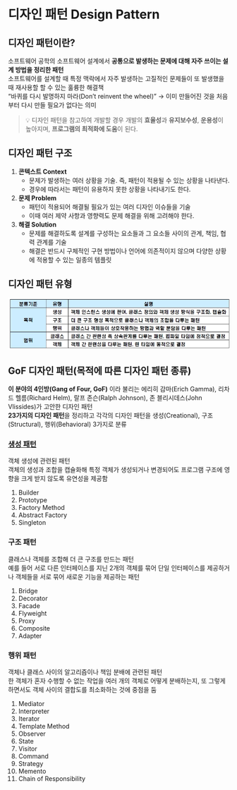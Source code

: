 # 디자인 패턴 Design Pattern

## 디자인 패턴이란?
소프트웨어 공학의 소프트웨어 설계에서 **공통으로 발생하는 문제에 대해 자주 쓰이는 설계 방법을 정리한 패턴**   
소프트웨어를 설계할 때 특정 맥락에서 자주 발생하는 고질적인 문제들이 또 발생했을 때 재사용할 할 수 있는 훌륭한 해결책   
“바퀴를 다시 발명하지 마라(Don’t reinvent the wheel)” → 이미 만들어진 것을 처음부터 다시 만들 필요가 없다는 의미
> 💡 디자인 패턴을 참고하여 개발할 경우 개발의 **효율성**과 **유지보수성**, **운용성**이 높아지며, **프로그램의 최적화에 도움**이 된다.

## 디자인 패턴 구조
1. **콘텍스트 Context**
    - 문제가 발생하는 여러 상황을 기술. 즉, 패턴이 적용될 수 있는 상황을 나타낸다.
    - 경우에 따라서는 패턴이 유용하지 못한 상황을 나타내기도 한다.
2. **문제 Problem**
    - 패턴이 적용되어 해결될 필요가 있는 여러 디자인 이슈들을 기술
    - 이때 여러 제약 사항과 영향력도 문제 해결을 위해 고려해야 한다.
3. **해결 Solution**
    - 문제를 해결하도록 설계를 구성하는 요소들과 그 요소들 사이의 관계, 책임, 협력 관계를 기술
    - 해결은 반드시 구체적인 구현 방법이나 언어에 의존적이지 않으며 다양한 상황에 적용할 수 있는 일종의 템플릿

## 디자인 패턴 유형
![디자인 패턴 유형](./images/디자인%20패턴%20유형.jpg)

## GoF 디자인 패턴(목적에 따른 디자인 패턴 종류)
**이 분야의 4인방(Gang of Four, GoF)** 이라 불리는 에리히 감마(Erich Gamma), 리차드 헬름(Richard Helm), 랄프 존슨(Ralph Johnson), 존 블리시데스(John Vlissides)가 고안한 디자인 패턴   
**23가지의 디자인 패턴**을 정리하고 각각의 디자인 패턴을 생성(Creational), 구조(Structural), 행위(Behavioral) 3가지로 분류

### [생성 패턴](https://github.com/triflingness/CSnCT-Study/blob/main/Design%20Pattern/Creational%20Pattern.md)
객체 생성에 관련된 패턴   
객체의 생성과 조합을 캡슐화해 특정 객체가 생성되거나 변경되어도 프로그램 구조에 영향을 크게 받지 않도록 유연성을 제공함
1. Builder
2. Prototype
3. Factory Method
4. Abstract Factory
5. Singleton

### 구조 패턴
클래스나 객체를 조합해 더 큰 구조를 만드는 패턴   
예를 들어 서로 다른 인터페이스를 지닌 2개의 객체를 묶어 단일 인터페이스를 제공하거나 객체들을 서로 묶어 새로운 기능을 제공하는 패턴
1. Bridge
2. Decorator
3. Facade
4. Flyweight
5. Proxy
6. Composite
7. Adapter

### 행위 패턴
객체나 클래스 사이의 알고리즘이나 책임 분배에 관련된 패턴   
한 객체가 혼자 수행할 수 없는 작업을 여러 개의 객체로 어떻게 분배하는지, 또 그렇게 하면서도 객체 사이의 결합도를 최소화하는 것에 중점을 둠
1. Mediator
2. Interpreter
3. Iterator
4. Template Method
5. Observer
6. State
7. Visitor
8. Command
9. Strategy
10. Memento
11. Chain of Responsibility
